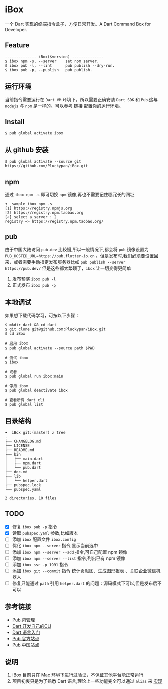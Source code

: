 # iBox
一个 Dart 实现的终端指令盒子，方便日常开发。A Dart Command Box for Developer.

## Feature
```
-------------- iBox($version) --------------
$ ibox npm -s, --server    set npm server.
$ ibox pub -l, --lint      pub publish --dry-run.
$ ibox pub -p, --publish   pub publish.
```

## 运行环境
当前指令需要运行在 `Dart VM` 环境下，所以需要正确安装 `Dart SDK` 和 `Pub`.这与 `nodejs` 与 `npm` 是一样的。可以参考 [链接](http://www.echo.engineer/FlutterCN/#/install) 配置你的运行环境。

## Install
```
$ pub global activate ibox
```

## 从 github 安装
```
$ pub global activate --source git https://github.com/Pluckypan/iBox.git
```


## npm

通过 `ibox npm -s` 即可切换 `npm` 镜像,再也不需要记住哪冗长的网址

```
➜  sample ibox npm -s
[1] https://registry.npmjs.org
[2] https://registry.npm.taobao.org
[✓] select a server : 2
registry => https://registry.npm.taobao.org/
```

## pub

由于中国大陆访问 `pub.dev` 比较慢,所以一般情况下,都会将 `pub` 镜像设置为 ` PUB_HOSTED_URL=https://pub.flutter-io.cn` 。但是发布时,我们必须要设置回来，或者需要手动指定发布服务器比如 `pub publish --server https://pub.dev/` 但是这些都太繁琐了，`ibox` 让一切变得更简单

1. 发布预演 `ibox pub -l`
2. 正式发布 `ibox pub -p`


## 本地调试
如果想下载代码学习，可按以下步骤：

```
$ mkdir dart && cd dart
$ git clone git@github.com:Pluckypan/iBox.git
$ cd iBox

# 启用 ibox
$ pub global activate --source path $PWD

# 测试 ibox
$ ibox

# 或者
$ pub global run ibox:main

# 停用 ibox
$ pub global deactivate ibox

# 查看所有 dart cli
$ pub global list
```

## 目录结构
```
➜  iBox git:(master) ✗ tree
.
├── CHANGELOG.md
├── LICENSE
├── README.md
├── bin
│   ├── main.dart
│   ├── npm.dart
│   └── pub.dart
├── doc.md
├── lib
│   └── helper.dart
├── pubspec.lock
└── pubspec.yaml

2 directories, 10 files
```

## TODO
- [x] 修复 `ibox pub -p` 指令 
- [x] 读取 `pubspec.yaml` 参数,比如版本
- [ ] 添加 `ibox` 配置文件 `ibox.config`
- [ ] 优化 `ibox npm --server` 指令,显示当前选中
- [ ] 添加 `ibox npm --server --add` 指令,可自己配置 npm 镜像
- [ ] 添加 `ibox npm --server --list` 指令,列出已有 npm 镜像
- [ ] 添加 `ibox ssr -p 1991` 指令
- [ ] 添加 `ibox git --commit` 指令 统计贡献图、生成图形报表 、关联企业微信机器人
- [ ] 修复只能通过 `path` 引用 `helper.dart` 的问题：源码模式下可以,但是发布后不可以

## 参考链接
- [Pub 包管理](http://www.echo.engineer/FlutterCN/#/package)
- [Dart 开发自己的CLI](http://www.echo.engineer/FlutterCN/#/executable)
- [Dart 语言入门](http://www.echo.engineer/FlutterCN/#/dart)
- [Pub 官方站点](https://pub.dev/)
- [Pub 中国站点](https://pub.flutter-io.cn/)

## 说明
1. iBox 目前只在 Mac 环境下进行过验证，不保证其他平台能正常运行
2. 项目初衷只是为了熟悉 Dart 语言,理论上一些功能完全可以通过 `alias` 来 [实现](http://www.echo.engineer/FlutterCN/#/install?id=%e7%8e%af%e5%a2%83%e5%8f%98%e9%87%8f) 